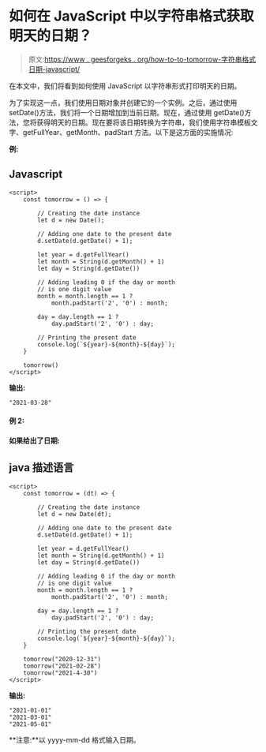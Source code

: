 # 如何在 JavaScript 中以字符串格式获取明天的日期？

> 原文:[https://www . geesforgeks . org/how-to-to-tomorrow-字符串格式日期-javascript/](https://www.geeksforgeeks.org/how-to-get-tomorrows-date-in-a-string-format-in-javascript/)

在本文中，我们将看到如何使用 JavaScript 以字符串形式打印明天的日期。

为了实现这一点，我们使用日期对象并创建它的一个实例。之后，通过使用 setDate()方法，我们将一个日期增加到当前日期。现在，通过使用 getDate()方法，您将获得明天的日期。现在要将该日期转换为字符串，我们使用字符串模板文字、getFullYear、getMonth、padStart 方法。以下是这方面的实施情况:

**例:**

## Javascript

```
<script>
    const tomorrow = () => {

        // Creating the date instance
        let d = new Date();

        // Adding one date to the present date
        d.setDate(d.getDate() + 1);

        let year = d.getFullYear()
        let month = String(d.getMonth() + 1)
        let day = String(d.getDate())

        // Adding leading 0 if the day or month
        // is one digit value
        month = month.length == 1 ? 
            month.padStart('2', '0') : month;

        day = day.length == 1 ? 
            day.padStart('2', '0') : day;

        // Printing the present date
        console.log(`${year}-${month}-${day}`);
    }

    tomorrow()
</script>
```

**输出:**

```
"2021-03-28"
```

#### 例 2:

#### 如果给出了日期:

## java 描述语言

```
<script>
    const tomorrow = (dt) => {

        // Creating the date instance
        let d = new Date(dt);

        // Adding one date to the present date
        d.setDate(d.getDate() + 1);

        let year = d.getFullYear()
        let month = String(d.getMonth() + 1)
        let day = String(d.getDate())

        // Adding leading 0 if the day or month
        // is one digit value
        month = month.length == 1 ? 
            month.padStart('2', '0') : month;

        day = day.length == 1 ? 
            day.padStart('2', '0') : day;

        // Printing the present date
        console.log(`${year}-${month}-${day}`);
    }

    tomorrow("2020-12-31")
    tomorrow("2021-02-28")
    tomorrow("2021-4-30")
</script>
```

**输出:**

```
"2021-01-01"
"2021-03-01"
"2021-05-01"
```

**注意:**以 yyyy-mm-dd 格式输入日期。